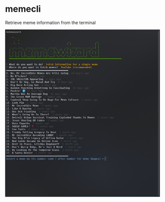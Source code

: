 # memecli
Retrieve meme information from the terminal

![img](https://github.com/ajskateboarder/stuff/blob/main/terminal.png?raw=true)
